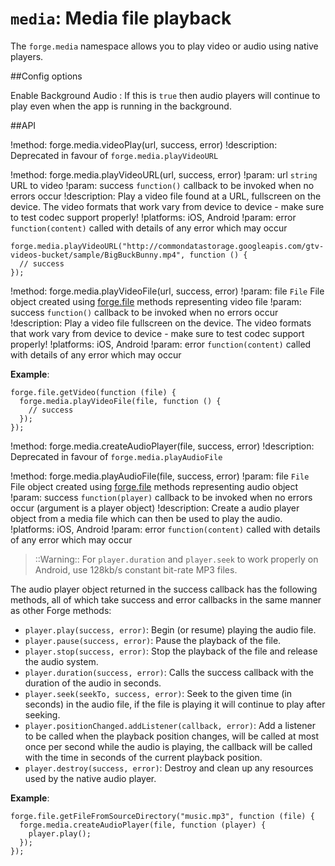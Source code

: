 ``media``: Media file playback
==============================

The ``forge.media`` namespace allows you to play video or audio using native players.

##Config options

Enable Background Audio
:   If this is `true` then audio players will continue to play even when the app is running in the background.


##API

!method: forge.media.videoPlay(url, success, error)
!description: Deprecated in favour of `forge.media.playVideoURL`

!method: forge.media.playVideoURL(url, success, error)
!param: url `string` URL to video
!param: success `function()` callback to be invoked when no errors occur
!description: Play a video file found at a URL, fullscreen on the device. The video formats that work vary from device to device - make sure to test codec support properly!
!platforms: iOS, Android
!param: error `function(content)` called with details of any error which may occur

    forge.media.playVideoURL("http://commondatastorage.googleapis.com/gtv-videos-bucket/sample/BigBuckBunny.mp4", function () {
      // success
    });


!method: forge.media.playVideoFile(url, success, error)
!param: file `File` File object created using [forge.file](/modules/file/current/docs/index.html) methods representing video file
!param: success `function()` callback to be invoked when no errors occur
!description: Play a video file fullscreen on the device. The video formats that work vary from device to device - make sure to test codec support properly!
!platforms: iOS, Android
!param: error `function(content)` called with details of any error which may occur

**Example**:

    forge.file.getVideo(function (file) {
      forge.media.playVideoFile(file, function () {
        // success
      });
    });



!method: forge.media.createAudioPlayer(file, success, error)
!description: Deprecated in favour of `forge.media.playAudioFile`

!method: forge.media.playAudioFile(file, success, error)
!param: file `File`  File object created using [forge.file](/modules/file/current/docs/index.html) methods representing audio object
!param: success `function(player)` callback to be invoked when no errors occur (argument is a player object)
!description: Create a audio player object from a media file which can then be used to play the audio.
!platforms: iOS, Android
!param: error `function(content)` called with details of any error which may occur

> ::Warning:: For ``player.duration`` and ``player.seek`` to work properly on
Android, use 128kb/s constant bit-rate MP3 files.

The audio player object returned in the success callback has the
following methods, all of which take success and error callbacks in the
same manner as other Forge methods:

-  ``player.play(success, error)``: Begin (or resume) playing the audio
   file.
-  ``player.pause(success, error)``: Pause the playback of the file.
-  ``player.stop(success, error)``: Stop the playback of the file and
   release the audio system.
-  ``player.duration(success, error)``: Calls the success callback with
   the duration of the audio in seconds.
-  ``player.seek(seekTo, success, error)``: Seek to the given time (in
   seconds) in the audio file, if the file is playing it will continue
   to play after seeking.
-  ``player.positionChanged.addListener(callback, error)``: Add a listener to be called when the playback position changes, will be called at most once per second while the audio is playing, the callback will be called with the time in seconds of the current playback position.
-  ``player.destroy(success, error)``: Destroy and clean up any resources used by the native audio player.

**Example**:

    forge.file.getFileFromSourceDirectory("music.mp3", function (file) {
      forge.media.createAudioPlayer(file, function (player) {
        player.play();
      });
    });
